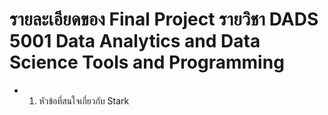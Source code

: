 # รายละเอียดของ Final Project รายวิชา DADS 5001 Data Analytics and Data Science Tools and Programming
* 1. หัวข้อที่สนใจเกี่ยวกับ Stark
